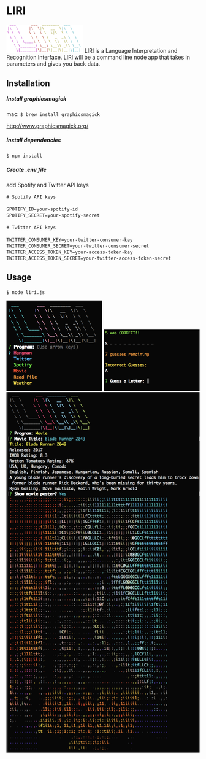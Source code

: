 
# LIRI
<img src="logo.png" alt="logo" width="200">
LIRI is a Language Interpretation and Recognition Interface. LIRI will be a command line node app that takes in parameters and gives you back data.

## Installation
##### Install graphicsmagick
mac:
`$ brew install graphicsmagick`

http://www.graphicsmagick.org/

##### Install dependencies
`$ npm install`

##### Create .env file 
add Spotify and Twitter API keys

```
# Spotify API keys

SPOTIFY_ID=your-spotify-id
SPOTIFY_SECRET=your-spotify-secret

# Twitter API keys

TWITTER_CONSUMER_KEY=your-twitter-consumer-key
TWITTER_CONSUMER_SECRET=your-twitter-consumer-secret
TWITTER_ACCESS_TOKEN_KEY=your-access-token-key
TWITTER_ACCESS_TOKEN_SECRET=your-twitter-access-token-secret
```
## Usage
`$ node liri.js`

<img src="README/logo.png" alt="example 1" width="250">
<img src="README/hangman.png" alt="example 1" width="250">
<img src="README/example2.png" alt="example 2" width="600">
